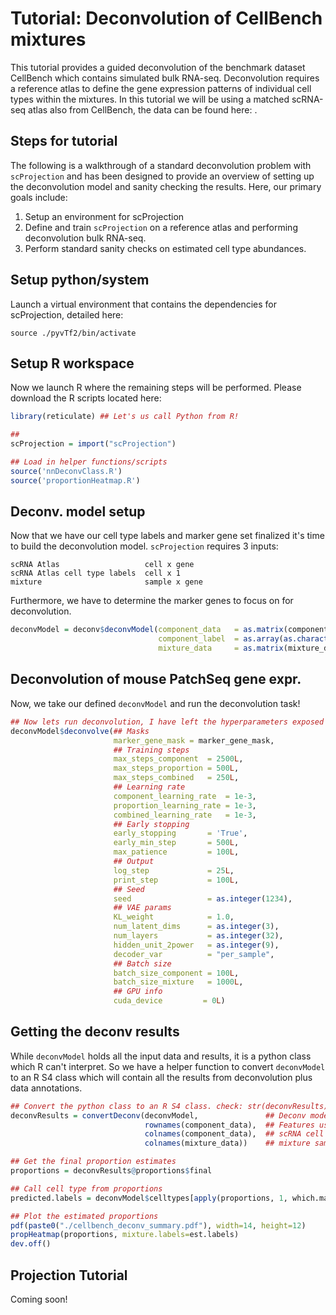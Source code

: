 # Tutorial: Deconvolution of CellBench mixtures

This tutorial provides a guided deconvolution of the benchmark dataset CellBench which contains simulated bulk RNA-seq. Deconvolution requires a reference atlas to define the gene expression patterns of individual cell types within the mixtures. In this tutorial we will be using a matched scRNA-seq atlas also from CellBench, the data can be found here: .

## Steps for tutorial
The following is a walkthrough of a standard deconvolution problem with `scProjection` and has been designed to provide an overview of setting up the deconvolution model and sanity checking the results. Here, our primary goals include:

1. Setup an environment for scProjection
2. Define and train `scProjection` on a reference atlas and performing deconvolution bulk RNA-seq.
3. Perform standard sanity checks on estimated cell type abundances.

## Setup python/system
Launch a virtual environment that contains the dependencies for scProjection, detailed here:
```shell
source ./pyvTf2/bin/activate
```

## Setup R workspace
Now we launch R where the remaining steps will be performed. Please download the R scripts located here:

```R
library(reticulate) ## Let's us call Python from R!

##
scProjection = import("scProjection")

## Load in helper functions/scripts
source('nnDeconvClass.R')
source('proportionHeatmap.R')
```

## Deconv. model setup
Now that we have our cell type labels and marker gene set finalized it's time to build the deconvolution model.
`scProjection` requires 3 inputs:
```text
scRNA Atlas                   cell x gene
scRNA Atlas cell type labels  cell x 1
mixture                       sample x gene
```

Furthermore, we have to determine the marker genes to focus on for deconvolution.

```R
deconvModel = deconv$deconvModel(component_data   = as.matrix(component_data),
                                 component_label  = as.array(as.character(component_label)),
                                 mixture_data     = as.matrix(mixture_data))
```

## Deconvolution of mouse PatchSeq gene expr.
Now, we take our defined `deconvModel` and run the deconvolution task!
```R
## Now lets run deconvolution, I have left the hyperparameters exposed here so you can see the different ways that the model could be tuned.
deconvModel$deconvolve(## Masks
                       marker_gene_mask = marker_gene_mask,
                       ## Training steps
                       max_steps_component  = 2500L,
                       max_steps_proportion = 500L,
                       max_steps_combined   = 250L,
                       ## Learning rate
                       component_learning_rate  = 1e-3,
                       proportion_learning_rate = 1e-3,
                       combined_learning_rate   = 1e-3,
                       ## Early stopping
                       early_stopping       = 'True',
                       early_min_step       = 500L,
                       max_patience         = 100L,
                       ## Output
                       log_step             = 25L,
                       print_step           = 100L,
                       ## Seed
                       seed                 = as.integer(1234),
                       ## VAE params
                       KL_weight            = 1.0,
                       num_latent_dims      = as.integer(3),
                       num_layers           = as.integer(32),
                       hidden_unit_2power   = as.integer(9),
                       decoder_var          = "per_sample",
                       ## Batch size
                       batch_size_component = 100L,
                       batch_size_mixture   = 1000L,
                       ## GPU info
                       cuda_device         = 0L)
```

## Getting the deconv results
While `deconvModel` holds all the input data and results, it is a python class which R can't interpret. So we have a helper function to convert `deconvModel` to an R S4 class which will contain all the results from deconvolution plus data annotations.
```R
## Convert the python class to an R S4 class. check: str(deconvResults)
deconvResults = convertDeconv(deconvModel,               ## Deconv model object
                              rownames(component_data),  ## Features used during deconvolution
                              colnames(component_data),  ## scRNA cell ids
                              colnames(mixture_data))    ## mixture sample ids

## Get the final proportion estimates
proportions = deconvResults@proportions$final

## Call cell type from proportions
predicted.labels = deconvModel$celltypes[apply(proportions, 1, which.max)]

## Plot the estimated proportions
pdf(paste0("./cellbench_deconv_summary.pdf"), width=14, height=12)
propHeatmap(proportions, mixture.labels=est.labels)
dev.off()
```
<!-- ## Proportion sanity check
Let's take a quick look at the proportions and make sure the marker gene expression supports the estimated cell type proportions.
```R
proportionSanityCheck(deconvResults,
                      mixture_data,
                      data = "scale.data", ## "data" or "scale.data" from Seurat object
                      filename="./mouse_patchseq_deconv_sanity.png",
                      marker.anno=marker.anno.df)
```
![proportion_check](https://github.com/ucdavis/quonlab/blob/master/development/deconvAllen/deconvTutorial/mouse_patchseq_example_run.png) -->

## Projection Tutorial
Coming soon!
<!-- Finally, `scProjection` also outputs all the mixture samples purified to each cell type in the scRNAseq atlas. Let's take a look at the purified and scRNA data.
```R
## Let's first check all the types of purified data we have!
print(names(deconvResults@deconv_data$purified$train))

## We extract the purified data for the `Sst` cell type as follows:
pure.data.sst = t(deconvResults@deconv_data$purified$train$Sst) ## Make gene x cell for now
rownames(pure.data.sst) = deconvResults@genes
colnames(pure.data.sst) = deconvResults@mixtureCellNames

## Now lets plot the scRNA and purified data together to see how our model performed.
## First step, convert the purified data to a Seurat object (in a somewhat hacky way)
pure.seurat = CreateSeuratObject(pure.data.sst)
pure.seurat@assays$RNA@data = pure.seurat@assays$RNA@scale.data = pure.data.sst

## Merge the pure and scRNA Data
merged.seurat = merge(mouse, pure.seurat)
merged.seurat@assays$RNA@scale.data = cbind(GetAssayData(mouse, "scale.data")[rownames(pure.seurat),],
                                            GetAssayData(pure.seurat, "scale.data")[rownames(pure.seurat),])

## Update the celltype.deconv for the Sst purified data
merged.seurat@meta.data$celltype.deconv = c(mouse@meta.data$celltype.deconv, rep("Sst", ncol(pure.seurat)))
merged.seurat@meta.data$datatype = c(rep("scRNA", ncol(mouse)), rep("purifiedSst", ncol(pure.seurat)))

## Run dimensionality reduction on just the marker genes
merged.seurat <- RunPCA(merged.seurat, npcs = 30, features=marker.genes, verbose = FALSE)
merged.seurat <- RunUMAP(merged.seurat, reduction = "pca", dims = 1:30)

## Plot
celltype.plot <- DimPlot(merged.seurat, reduction = "umap", group.by = "celltype.deconv", label=TRUE, repel=TRUE)
datatype.plot <- DimPlot(merged.seurat, reduction = "umap", group.by = "datatype", label=TRUE, repel=TRUE)

## Save our plot
library(cowplot)
png("./mouse_pure_scRNA_atlas.png", width=24, height=12, res=150,  units="in")
plot_grid(celltype.plot, datatype.plot)
dev.off()
```
![purified_check]()

```R
sessionInfo()
``` -->

